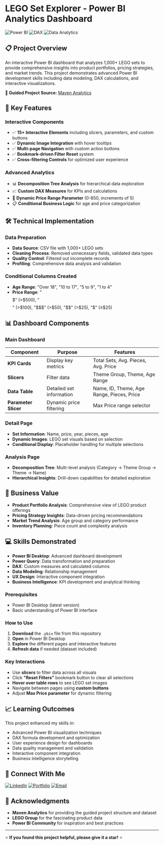# LEGO Set Explorer - Power BI Analytics Dashboard

![Power BI](https://img.shields.io/badge/Power%20BI-F2C811?style=for-the-badge&logo=powerbi&logoColor=black)
![DAX](https://img.shields.io/badge/DAX-0078D4?style=for-the-badge&logo=microsoft&logoColor=white)
![Data Analytics](https://img.shields.io/badge/Data%20Analytics-FF6B6B?style=for-the-badge&logo=chartdotjs&logoColor=white)

## 📋 Project Overview

An interactive Power BI dashboard that analyzes 1,000+ LEGO sets to provide comprehensive insights into product portfolios, pricing strategies, and market trends. This project demonstrates advanced Power BI development skills including data modeling, DAX calculations, and interactive visualizations.

**🎯 Guided Project Source:** [Maven Analytics](https://www.mavenanalytics.io/)

## 🚀 Key Features

### **Interactive Components**
- ✅ **15+ Interactive Elements** including slicers, parameters, and custom buttons
- ✅ **Dynamic Image Integration** with hover tooltips
- ✅ **Multi-page Navigation** with custom action buttons
- ✅ **Bookmark-driven Filter Reset** system
- ✅ **Cross-filtering Controls** for optimized user experience

### **Advanced Analytics**
- 📊 **Decomposition Tree Analysis** for hierarchical data exploration
- 📈 **Custom DAX Measures** for KPIs and calculations
- 🎯 **Dynamic Price Range Parameter** (0-850, increments of 5)
- 📋 **Conditional Business Logic** for age and price categorization

## 🛠️ Technical Implementation

### **Data Preparation**
- **Data Source**: CSV file with 1,000+ LEGO sets
- **Cleaning Process**: Removed unnecessary fields, validated data types
- **Quality Control**: Filtered out incomplete records
- **Profiling**: Comprehensive data analysis and validation

### **Conditional Columns Created**
- **Age Range**: "Over 18", "10 to 17", "5 to 9", "1 to 4"
- **Price Range**: "$$$$$" (>$500), "$$$$" (>$100), "$$$" (>$50), "$$" (>$25), "$" (≤$25)

## 📊 Dashboard Components

### **Main Dashboard**
| Component | Purpose | Features |
|-----------|---------|----------|
| **KPI Cards** | Display key metrics | Total Sets, Avg. Pieces, Avg. Price |
| **Slicers** | Filter data | Theme Group, Theme, Age Range |
| **Data Table** | Detailed set information | Name, ID, Theme, Age Range, Pieces, Price |
| **Parameter Slicer** | Dynamic price filtering | Max Price range selector |

### **Detail Page**
- **Set Information**: Name, price, year, pieces, age
- **Dynamic Images**: LEGO set visuals based on selection
- **Conditional Display**: Placeholder handling for multiple selections

### **Analysis Page**
- **Decomposition Tree**: Multi-level analysis (Category → Theme Group → Theme → Name)
- **Hierarchical Insights**: Drill-down capabilities for detailed exploration

## 🎯 Business Value

- **Product Portfolio Analysis**: Comprehensive view of LEGO product offerings
- **Pricing Strategy Insights**: Data-driven pricing recommendations
- **Market Trend Analysis**: Age group and category performance
- **Inventory Planning**: Piece count and complexity analysis

## 💻 Skills Demonstrated

- **Power BI Desktop**: Advanced dashboard development
- **Power Query**: Data transformation and preparation
- **DAX**: Custom measures and calculated columns
- **Data Modeling**: Relationship management
- **UX Design**: Interactive component integration
- **Business Intelligence**: KPI development and analytical thinking


### **Prerequisites**
- Power BI Desktop (latest version)
- Basic understanding of Power BI interface

### **How to Use**
1. **Download** the `.pbix` file from this repository
2. **Open** in Power BI Desktop
3. **Explore** the different pages and interactive features
4. **Refresh data** if needed (dataset included)

### **Key Interactions**
- Use **slicers** to filter data across all visuals
- Click **"Reset Filters"** bookmark button to clear all selections
- **Hover over table rows** to see LEGO set images
- Navigate between pages using **custom buttons**
- Adjust **Max Price parameter** for dynamic filtering

## 📈 Learning Outcomes

This project enhanced my skills in:
- Advanced Power BI visualization techniques
- DAX formula development and optimization
- User experience design for dashboards
- Data quality management and validation
- Interactive component integration
- Business intelligence storytelling

## 🤝 Connect With Me

[![LinkedIn](https://img.shields.io/badge/LinkedIn-0077B5?style=for-the-badge&logo=linkedin&logoColor=white)](www.linkedin.com/in/vaibhav-kela-860189230)
[![Portfolio](https://img.shields.io/badge/Portfolio-FF5722?style=for-the-badge&logo=todoist&logoColor=white)](https://github.com/VaibhavKela)
[![Email](https://img.shields.io/badge/Email-D14836?style=for-the-badge&logo=gmail&logoColor=white)](vaibavkela@gmail.com)

## 🙏 Acknowledgments

- **Maven Analytics** for providing the guided project structure and dataset
- **LEGO Group** for the fascinating product data
- **Power BI Community** for inspiration and best practices

---

⭐ **If you found this project helpful, please give it a star!** ⭐
